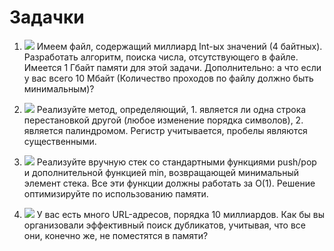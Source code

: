 # Задачки

1. ![](https://tproger.ru/problems/algorithm-that-generates-an-integer-that-is-not-in-the-file/)
Имеем файл, содержащий миллиард Int-ых значений (4 байтных). Разработать алгоритм, поиска числа, отсутствующего в файле.
Имеется 1 Гбайт памяти для этой задачи.
Дополнительно: а что если у вас всего 10 Мбайт (Количество проходов по файлу должно быть минимальным)?


2. ![](https://tproger.ru/problems/method-to-decide-if-two-strings-are-anagrams-or-not/)
Реализуйте метод, определяющий, 1. является ли одна строка перестановкой другой (любое изменение порядка символов), 2. является палиндромом.
Регистр учитывается, пробелы являются существенными.

3. ![](https://tproger.ru/problems/design-a-stack-for-additional-function-min/)
Реализуйте вручную стек со стандартными функциями push/pop и дополнительной функцией min, возвращающей минимальный элемент стека. Все эти функции должны работать за O(1). Решение оптимизируйте по использованию памяти.

4. ![](https://tproger.ru/problems/how-to-detect-duplicate-url-address/)
У вас есть много URL-адресов, порядка 10 миллиардов. Как бы вы организовали эффективный поиск дубликатов, учитывая, что все они, конечно же, не поместятся в памяти?

